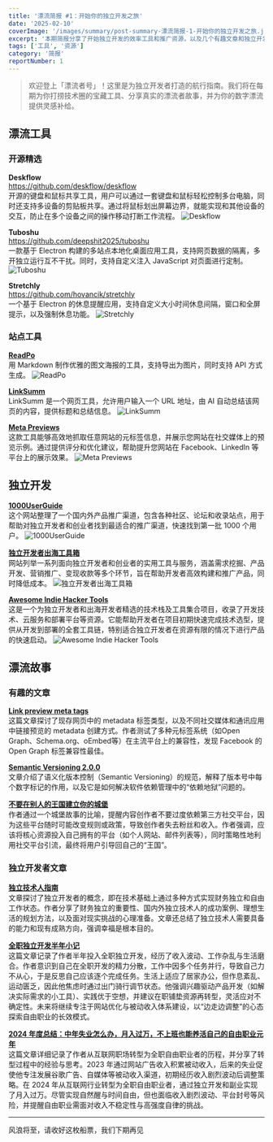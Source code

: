 ```yaml
---
title: '漂流简报 #1：开始你的独立开发之旅'
date: '2025-02-10'
coverImage: '/images/summary/post-summary-漂流简报-1-开始你的独立开发之旅.jpg'
excerpt: '本期简报分享了开始独立开发的效率工具和推广资源，以及几个有趣文章和独立开发者故事。'
tags: ['工具', '资源']
category: '简报'
reportNumber: 1
---
```


> 欢迎登上「漂流者号」！这里是为独立开发者打造的航行指南。我们将在每期为你打捞技术圈的宝藏工具、分享真实的漂流者故事，并为你的数字漂流提供灵感补给。

## 漂流工具

### 开源精选

**Deskflow**  
https://github.com/deskflow/deskflow  
开源的键盘和鼠标共享工具，用户可以通过一套键盘和鼠标轻松控制多台电脑，同时还支持多设备的剪贴板共享。通过将鼠标划出屏幕边界，就能实现和其他设备的交互，防止在多个设备之间的操作移动打断工作流程。
![Deskflow](/images/summary/post-summary-漂流简报-1-开始你的独立开发之旅-Deskflow.jpg)

**Tuboshu**  
https://github.com/deepshit2025/tuboshu  
一款基于 Electron 构建的多站点本地化桌面应用工具，支持网页数据的隔离，多开独立运行互不干扰。同时，支持自定义注入 JavaScript 对页面进行定制。
![Tuboshu](/images/summary/post-summary-漂流简报-1-开始你的独立开发之旅-Tuboshu.jpg)

**Stretchly**  
https://github.com/hovancik/stretchly  
一个基于 Electron 的休息提醒应用，支持自定义大小时间休息间隔，窗口和全屏提示，以及强制休息功能。
![Stretchly](/images/summary/post-summary-漂流简报-1-开始你的独立开发之旅-Stretchly.jpg)

### 站点工具

**[ReadPo](https://readpo.com/zh/poster)**  
用 Markdown 制作优雅的图文海报的工具，支持导出为图片，同时支持 API 方式生成。
![ReadPo](/images/summary/post-summary-漂流简报-1-开始你的独立开发之旅-ReadPo.jpg)

**[LinkSumm](https://linksumm.aimerge.cc/)**  
LinkSumm 是一个网页工具，允许用户输入一个 URL 地址，由 AI 自动总结该网页的内容，提供标题和总结信息。
![LinkSumm](/images/summary/post-summary-漂流简报-1-开始你的独立开发之旅-LinkSumm.jpg)

**[Meta Previews](https://metapreviews.com/)**  
这款工具能够高效地抓取任意网站的元标签信息，并展示您网站在社交媒体上的预览示例。通过提供评分和优化建议，帮助提升您网站在 Facebook、LinkedIn 等平台上的展示效果。
![Meta Previews](/images/summary/post-summary-漂流简报-1-开始你的独立开发之旅-Meta-Previews.jpg)

## 独立开发

**[1000UserGuide](https://1000userguide.com/)**  
这个网站整理了一个国内外产品推广渠道，包含各种社区、论坛和收录站点，用于帮助对独立开发者和创业者找到最适合的推广渠道，快速找到第一批 1000 个用户。
![1000UserGuide](/images/summary/post-summary-漂流简报-1-开始你的独立开发之旅-1000UserGuide.jpg)

**[独立开发者出海工具箱](https://indiehackertools.net/)**  
网站列举一系列面向独立开发者和创业者的实用工具与服务，涵盖需求挖掘、产品开发、营销推广、变现收款等多个环节，旨在帮助开发者高效构建和推广产品，同时降低成本。
![独立开发者出海工具箱](/images/summary/post-summary-漂流简报-1-开始你的独立开发之旅-独立开发者出海工具箱.jpg)

**[Awesome Indie Hacker Tools](https://github.com/iAmCorey/awesome-indie-hacker-tools)**  
这是一个为独立开发者和出海开发者精选的技术栈及工具集合项目，收录了开发技术、云服务和部署平台等资源。它能帮助开发者在项目初期快速完成技术选型，提供从开发到部署的全套工具链，特别适合独立开发者在资源有限的情况下进行产品的快速启动。
![Awesome Indie Hacker Tools](/images/summary/post-summary-漂流简报-1-开始你的独立开发之旅-awesome-indie-hacker-tools.jpg)

## 漂流故事

### 有趣的文章

**[Link preview meta tags](https://getoutofmyhead.dev/link-preview-meta-tags/)**  
这篇文章探讨了现存网页中的 metadata 标签类型，以及不同社交媒体和通讯应用中链接预览的 metadata 创建方式。作者测试了多种元标签系统（如Open Graph、Schema.org、oEmbed等）在主流平台上的兼容性，发现 Facebook 的 Open Graph 标签兼容性最佳。

**[Semantic Versioning 2.0.0](https://semver.org/)**  
文章介绍了语义化版本控制（Semantic Versioning）的规范，解释了版本号中每个数字标记的作用，以及它是如何解决软件依赖管理中的“依赖地狱”问题的。

**[不要在别人的王国建立你的城堡](https://howtomarketagame.com/2021/11/01/dont-build-your-castle-in-other-peoples-kingdoms/)**  
作者通过一个城堡故事的比喻，提醒内容创作者不要过度依赖第三方社交平台，因为这些平台随时可能改变规则或政策，导致创作者失去粉丝和收入。作者强调，应该将核心资源投入自己拥有的平台（如个人网站、邮件列表等），同时策略性地利用社交平台引流，最终将用户引导回自己的“王国”。

### 独立开发者文章

**[独立技术人指南](https://w2solo.com/topics/2517)**  
文章探讨了独立开发者的概念，即在技术基础上通过多种方式实现财务独立和自由工作状态。作者分享了财务独立的重要性、国内外独立技术人的成功案例、理想生活的规划方法，以及面对现实挑战的心理准备。文章还总结了独立技术人需要具备的能力和现有成熟方向，强调幸福是根本目的。

**[全职独立开发半年小记](https://blog.axiaoxin.com/post/indiehacker-worklog-20240909/)**  
这篇文章记录了作者半年投入全职独立开发，经历了收入波动、工作杂乱与生活磨合。作者意识到自己在全职开发的精力分散，工作中因多个任务并行，导致自己力不从心，于是反思自己应该逐个完成任务。生活上适应了居家办公，但作息紊乱、运动匮乏，因此他焦虑时通过出门骑行调节状态。他强调兴趣驱动产品开发（如解决实际需求的小工具）、实践优于空想，并建议在职铺垫资源再转型，灵活应对不确定性。未来将继续专注于网站优化与被动收入体系建设，以“边走边调整”的心态探索自由职业的长效模式。

**[2024 年度总结：中年失业怎么办，月入过万，不上班也能养活自己的自由职业元年](https://blog.axiaoxin.com/post/2024-summary/)**  
这篇文章详细记录了作者从互联网职场转型为全职自由职业者的历程，并分享了转型过程中的经验与思考。2023 年通过网站广告收入积累被动收入，后来的失业促使他专注发展谷歌广告、自媒体等被动收入渠道，初期经历收入剧烈波动后调整策略。在 2024 年从互联网行业转型为全职自由职业者，通过独立开发和副业实现了月入过万。尽管实现自然醒与时间自由，但也面临收入剧烈波动、平台封号等风险，并提醒自由职业需面对收入不稳定性与高强度自律的挑战。

---

风浪将至，请收好这枚船票，我们下期再见
